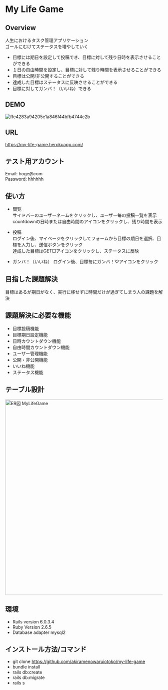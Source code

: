 # My Life Game

## Overview

人生におけるタスク管理アプリケーション  
ゴールにむけてステータスを増やしていく

* 目標には期日を設定して投稿でき、目標に対して残り日時を表示させることができる  
* １日の自由時間を設定し、目標に対して残り時間を表示させることができる  
* 目標は公開/非公開することができる  
* 達成した目標はステータスに反映させることができる  
* 目標に対してガンバ！（いいね）できる

## DEMO

![ffe4283a94205e1a846f44bfb4744c2b](https://user-images.githubusercontent.com/72367383/100053135-bbf4fe00-2e62-11eb-9bea-2f86892b032b.gif)

## URL

https://my-life-game.herokuapp.com/

## テスト用アカウント

Email: hoge@com  
Password: hhhhhh

## 使い方

* 閲覧  
 サイドバーのユーザーネームをクリックし、ユーザー毎の投稿一覧を表示  
 countdownの日時または自由時間のアイコンをクリックし、残り時間を表示  
  
* 投稿  
 ログイン後、マイページをクリックしてフォームから目標の期日を選択、目標を入力し、送信ボタンをクリック  
 達成した目標はGET□アイコンをクリックし、ステータスに反映

* ガンバ！（いいね）
 ログイン後、目標毎にガンバ！♡アイコンをクリック

## 目指した課題解決

目標はあるが期日がなく、実行に移せずに時間だけが過ぎてしまう人の課題を解決

## 課題解決に必要な機能

* 目標投稿機能  
* 目標期日設定機能  
* 日時カウントダウン機能  
* 自由時間カウントダウン機能  
* ユーザー管理機能  
* 公開・非公開機能  
* いいね機能  
* ステータス機能

## テーブル設計

<img width="625" alt="ER図 MyLifeGame" src="https://user-images.githubusercontent.com/72367383/100050638-33279380-2e5d-11eb-866d-5d672f1a13eb.png">

## 環境

* Rails version 6.0.3.4  
* Ruby Version 2.6.5  
* Database adapter mysql2

## インストール方法/コマンド

* git clone https://github.com/akiramenowaruiotoko/my-life-game  
* bundle install  
* rails db:create  
* rails db:migrate  
* rails s